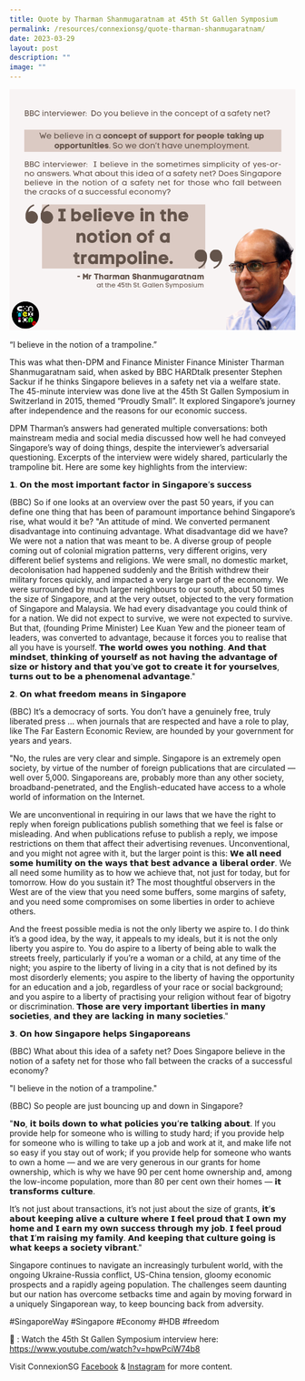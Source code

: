 ```yaml
---
title: Quote by Tharman Shanmugaratnam at 45th St Gallen Symposium
permalink: /resources/connexionsg/quote-tharman-shanmugaratnam/
date: 2023-03-29
layout: post
description: ""
image: ""
---
```

![](/images/connexionsg/2023/tharman.png)

“I believe in the notion of a trampoline.”

This was what then-DPM and Finance Minister Finance Minister Tharman Shanmugaratnam said, when asked by BBC HARDtalk presenter Stephen Sackur if he thinks Singapore believes in a safety net via a welfare state. The 45-minute interview was done live at the 45th St Gallen Symposium in Switzerland in 2015, themed “Proudly Small”. It explored Singapore’s journey after independence and the reasons for our economic success.

DPM Tharman’s answers had generated multiple conversations: both mainstream media and social media discussed how well he had conveyed Singapore’s way of doing things, despite the interviewer’s adversarial questioning. Excerpts of the interview were widely shared, particularly the trampoline bit. Here are some key highlights from the interview:

𝟭. 𝗢𝗻 𝘁𝗵𝗲 𝗺𝗼𝘀𝘁 𝗶𝗺𝗽𝗼𝗿𝘁𝗮𝗻𝘁 𝗳𝗮𝗰𝘁𝗼𝗿 𝗶𝗻 𝗦𝗶𝗻𝗴𝗮𝗽𝗼𝗿𝗲’𝘀 𝘀𝘂𝗰𝗰𝗲𝘀𝘀

(BBC) So if one looks at an overview over the past 50 years, if you can define one thing that has been of paramount importance behind Singapore’s rise, what would it be?
"An attitude of mind. We converted permanent disadvantage into continuing advantage. What disadvantage did we have? We were not a nation that was meant to be. A diverse group of people coming out of colonial migration patterns, very different origins, very different belief systems and religions. We were small, no domestic market, decolonisation had happened suddenly and the British withdrew their military forces quickly, and impacted a very large part of the economy. We were surrounded by much larger neighbours to our south, about 50 times the size of Singapore, and at the very outset, objected to the very formation of Singapore and Malaysia.
We had every disadvantage you could think of for a nation. We did not expect to survive, we were not expected to survive. But that, (founding Prime Minister) Lee Kuan Yew and the pioneer team of leaders, was converted to advantage, because it forces you to realise that all you have is yourself. 𝗧𝗵𝗲 𝘄𝗼𝗿𝗹𝗱 𝗼𝘄𝗲𝘀 𝘆𝗼𝘂 𝗻𝗼𝘁𝗵𝗶𝗻𝗴. 𝗔𝗻𝗱 𝘁𝗵𝗮𝘁 𝗺𝗶𝗻𝗱𝘀𝗲𝘁, 𝘁𝗵𝗶𝗻𝗸𝗶𝗻𝗴 𝗼𝗳 𝘆𝗼𝘂𝗿𝘀𝗲𝗹𝗳 𝗮𝘀 𝗻𝗼𝘁 𝗵𝗮𝘃𝗶𝗻𝗴 𝘁𝗵𝗲 𝗮𝗱𝘃𝗮𝗻𝘁𝗮𝗴𝗲 𝗼𝗳 𝘀𝗶𝘇𝗲 𝗼𝗿 𝗵𝗶𝘀𝘁𝗼𝗿𝘆 𝗮𝗻𝗱 𝘁𝗵𝗮𝘁 𝘆𝗼𝘂’𝘃𝗲 𝗴𝗼𝘁 𝘁𝗼 𝗰𝗿𝗲𝗮𝘁𝗲 𝗶𝘁 𝗳𝗼𝗿 𝘆𝗼𝘂𝗿𝘀𝗲𝗹𝘃𝗲𝘀, 𝘁𝘂𝗿𝗻𝘀 𝗼𝘂𝘁 𝘁𝗼 𝗯𝗲 𝗮 𝗽𝗵𝗲𝗻𝗼𝗺𝗲𝗻𝗮𝗹 𝗮𝗱𝘃𝗮𝗻𝘁𝗮𝗴𝗲."

𝟮. 𝗢𝗻 𝘄𝗵𝗮𝘁 𝗳𝗿𝗲𝗲𝗱𝗼𝗺 𝗺𝗲𝗮𝗻𝘀 𝗶𝗻 𝗦𝗶𝗻𝗴𝗮𝗽𝗼𝗿𝗲

(BBC) It’s a democracy of sorts. You don’t have a genuinely free, truly liberated press ... when journals that are respected and have a role to play, like The Far Eastern Economic Review, are hounded by your government for years and years.

"No, the rules are very clear and simple. Singapore is an extremely open society, by virtue of the number of foreign publications that are circulated — well over 5,000. Singaporeans are, probably more than any other society, broadband-penetrated, and the English-educated have access to a whole world of information on the Internet.

We are unconventional in requiring in our laws that we have the right to reply when foreign publications publish something that we feel is false or misleading. And when publications refuse to publish a reply, we impose restrictions on them that affect their advertising revenues. Unconventional, and you might not agree with it, but the larger point is this: 𝗪𝗲 𝗮𝗹𝗹 𝗻𝗲𝗲𝗱 𝘀𝗼𝗺𝗲 𝗵𝘂𝗺𝗶𝗹𝗶𝘁𝘆 𝗼𝗻 𝘁𝗵𝗲 𝘄𝗮𝘆𝘀 𝘁𝗵𝗮𝘁 𝗯𝗲𝘀𝘁 𝗮𝗱𝘃𝗮𝗻𝗰𝗲 𝗮 𝗹𝗶𝗯𝗲𝗿𝗮𝗹 𝗼𝗿𝗱𝗲𝗿. We all need some humility as to how we achieve that, not just for today, but for tomorrow. How do you sustain it? The most thoughtful observers in the West are of the view that you need some buffers, some margins of safety, and you need some compromises on some liberties in order to achieve others.

And the freest possible media is not the only liberty we aspire to. I do think it’s a good idea, by the way, it appeals to my ideals, but it is not the only liberty you aspire to. You do aspire to a liberty of being able to walk the streets freely, particularly if you’re a woman or a child, at any time of the night; you aspire to the liberty of living in a city that is not defined by its most disorderly elements; you aspire to the liberty of having the opportunity for an education and a job, regardless of your race or social background; and you aspire to a liberty of practising your religion without fear of bigotry or discrimination. 𝗧𝗵𝗼𝘀𝗲 𝗮𝗿𝗲 𝘃𝗲𝗿𝘆 𝗶𝗺𝗽𝗼𝗿𝘁𝗮𝗻𝘁 𝗹𝗶𝗯𝗲𝗿𝘁𝗶𝗲𝘀 𝗶𝗻 𝗺𝗮𝗻𝘆 𝘀𝗼𝗰𝗶𝗲𝘁𝗶𝗲𝘀, 𝗮𝗻𝗱 𝘁𝗵𝗲𝘆 𝗮𝗿𝗲 𝗹𝗮𝗰𝗸𝗶𝗻𝗴 𝗶𝗻 𝗺𝗮𝗻𝘆 𝘀𝗼𝗰𝗶𝗲𝘁𝗶𝗲𝘀."

𝟯. 𝗢𝗻 𝗵𝗼𝘄 𝗦𝗶𝗻𝗴𝗮𝗽𝗼𝗿𝗲 𝗵𝗲𝗹𝗽𝘀 𝗦𝗶𝗻𝗴𝗮𝗽𝗼𝗿𝗲𝗮𝗻𝘀

(BBC) What about this idea of a safety net? Does Singapore believe in the notion of a safety net for those who fall between the cracks of a successful economy?

"I believe in the notion of a trampoline."

(BBC) So people are just bouncing up and down in Singapore?

"𝗡𝗼, 𝗶𝘁 𝗯𝗼𝗶𝗹𝘀 𝗱𝗼𝘄𝗻 𝘁𝗼 𝘄𝗵𝗮𝘁 𝗽𝗼𝗹𝗶𝗰𝗶𝗲𝘀 𝘆𝗼𝘂’𝗿𝗲 𝘁𝗮𝗹𝗸𝗶𝗻𝗴 𝗮𝗯𝗼𝘂𝘁. If you provide help for someone who is willing to study hard; if you provide help for someone who is willing to take up a job and work at it, and make life not so easy if you stay out of work; if you provide help for someone who wants to own a home — and we are very generous in our grants for home ownership, which is why we have 90 per cent home ownership and, among the low-income population, more than 80 per cent own their homes — 𝗶𝘁 𝘁𝗿𝗮𝗻𝘀𝗳𝗼𝗿𝗺𝘀 𝗰𝘂𝗹𝘁𝘂𝗿𝗲.

It’s not just about transactions, it’s not just about the size of grants, 𝗶𝘁’𝘀 𝗮𝗯𝗼𝘂𝘁 𝗸𝗲𝗲𝗽𝗶𝗻𝗴 𝗮𝗹𝗶𝘃𝗲 𝗮 𝗰𝘂𝗹𝘁𝘂𝗿𝗲 𝘄𝗵𝗲𝗿𝗲 𝗜 𝗳𝗲𝗲𝗹 𝗽𝗿𝗼𝘂𝗱 𝘁𝗵𝗮𝘁 𝗜 𝗼𝘄𝗻 𝗺𝘆 𝗵𝗼𝗺𝗲 𝗮𝗻𝗱 𝗜 𝗲𝗮𝗿𝗻 𝗺𝘆 𝗼𝘄𝗻 𝘀𝘂𝗰𝗰𝗲𝘀𝘀 𝘁𝗵𝗿𝗼𝘂𝗴𝗵 𝗺𝘆 𝗷𝗼𝗯. 𝗜 𝗳𝗲𝗲𝗹 𝗽𝗿𝗼𝘂𝗱 𝘁𝗵𝗮𝘁 𝗜’𝗺 𝗿𝗮𝗶𝘀𝗶𝗻𝗴 𝗺𝘆 𝗳𝗮𝗺𝗶𝗹𝘆. 𝗔𝗻𝗱 𝗸𝗲𝗲𝗽𝗶𝗻𝗴 𝘁𝗵𝗮𝘁 𝗰𝘂𝗹𝘁𝘂𝗿𝗲 𝗴𝗼𝗶𝗻𝗴 𝗶𝘀 𝘄𝗵𝗮𝘁 𝗸𝗲𝗲𝗽𝘀 𝗮 𝘀𝗼𝗰𝗶𝗲𝘁𝘆 𝘃𝗶𝗯𝗿𝗮𝗻𝘁."

Singapore continues to navigate an increasingly turbulent world, with the ongoing Ukraine-Russia conflict, US-China tension, gloomy economic prospects and a rapidly ageing population. The challenges seem daunting but our nation has overcome setbacks time and again by moving forward in a uniquely Singaporean way, to keep bouncing back from adversity.

#SingaporeWay #Singapore #Economy #HDB #freedom

🎥 : Watch the 45th St Gallen Symposium interview here: https://www.youtube.com/watch?v=hpwPciW74b8

Visit ConnexionSG [Facebook](https://www.facebook.com/ConnexionSG) & [Instagram](https://www.instagram.com/connexionsg/) for more content.